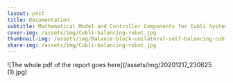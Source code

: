 ```yaml
---
layout: post
title: Documentation
subtitle: Mathematical Model and Controller Components for Cubli System
cover-img: /assets/img/Cubli-balancing-robot.jpg
thumbnail-img: /assets/img/Balance-block-unilateral-self-balancing-cubli-block.jpg
share-img: /assets/img/Cubli-balancing-robot.jpg
---
```


![The whole pdf of the report goes here](/assets/img/20201217_230625 (1).jpg)
